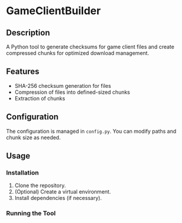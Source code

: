 # GameClientBuilder

## Description

A Python tool to generate checksums for game client files and create compressed chunks for optimized download management.

## Features

- SHA-256 checksum generation for files
- Compression of files into defined-sized chunks
- Extraction of chunks

## Configuration

The configuration is managed in `config.py`. You can modify paths and chunk size as needed.

## Usage

### Installation

1. Clone the repository.
2. (Optional) Create a virtual environment.
3. Install dependencies (if necessary).

### Running the Tool
